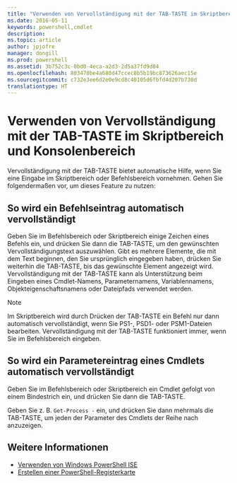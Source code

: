 ```yaml
---
title: "Verwenden von Vervollständigung mit der TAB-TASTE im Skriptbereich und Konsolenbereich"
ms.date: 2016-05-11
keywords: powershell,cmdlet
description: 
ms.topic: article
author: jpjofre
manager: dongill
ms.prod: powershell
ms.assetid: 3b752c3c-0bd0-4eca-a2d3-2d5a37fd9d84
ms.openlocfilehash: 803470be4a680d47ccec8b5b19bc873626aec15e
ms.sourcegitcommit: c732e3ee6d2e0e9cd8c40105d6fbfd4d207b730d
translationtype: HT
---
```

# <a name="how-to-use-tab-completion-in-the-script-pane-and-console-pane"></a>Verwenden von Vervollständigung mit der TAB-TASTE im Skriptbereich und Konsolenbereich
Vervollständigung mit der TAB-TASTE bietet automatische Hilfe, wenn Sie eine Eingabe im Skriptbereich oder Befehlsbereich vornehmen. Gehen Sie folgendermaßen vor, um dieses Feature zu nutzen:

## <a name="to-automatically-complete-a-command-entry"></a>So wird ein Befehlseintrag automatisch vervollständigt
Geben Sie im Befehlsbereich oder Skriptbereich einige Zeichen eines Befehls ein, und drücken Sie dann die TAB-TASTE, um den gewünschten Vervollständigungstext auszuwählen. Gibt es mehrere Elemente, die mit dem Text beginnen, den Sie ursprünglich eingegeben haben, drücken Sie weiterhin die TAB-TASTE, bis das gewünschte Element angezeigt wird. Vervollständigung mit der TAB-TASTE kann als Unterstützung beim Eingeben eines Cmdlet-Namens, Parameternamens, Variablennamens, Objekteigenschaftsnamens oder Dateipfads verwendet werden.

> [!NOTE]
> Im Skriptbereich wird durch Drücken der TAB-TASTE ein Befehl nur dann automatisch vervollständigt, wenn Sie PS1-, PSD1- oder PSM1-Dateien bearbeiten. Vervollständigung mit der TAB-TASTE funktioniert immer, wenn Sie im Befehlsbereich eingeben.

## <a name="to-automatically-complete-a-cmdlet-parameter-entry"></a>So wird ein Parametereintrag eines Cmdlets automatisch vervollständigt
Geben Sie im Befehlsbereich oder Skriptbereich ein Cmdlet gefolgt von einem Bindestrich ein, und drücken Sie dann die TAB-TASTE.

Geben Sie z. B. `Get-Process -` ein, und drücken Sie dann mehrmals die TAB-TASTE, um jeden der Parameter des Cmdlets der Reihe nach anzuzeigen.

## <a name="see-also"></a>Weitere Informationen
- [Verwenden von Windows PowerShell ISE](using-the-windows-powershell-ise.md)
- [Erstellen einer PowerShell-Registerkarte](How-to-Create-a-PowerShell-Tab-in-Windows-PowerShell-ISE.md)

